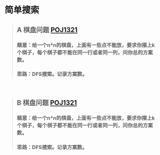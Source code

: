 # 简单搜索
>## A 棋盘问题 [POJ1321](http://poj.org/problem?id=1321)
>### 题意：给一个n*n的棋盘，上面有一些点不能放，要求你摆上k个棋子，每个棋子都不能在同一行或者同一列，问你总的方案数。
>### 思路：DFS搜索。记录方案数。

　
>## B 棋盘问题 [POJ1321](http://poj.org/problem?id=1321)
>### 题意：给一个n*n的棋盘，上面有一些点不能放，要求你摆上k个棋子，每个棋子都不能在同一行或者同一列，问你总的方案数。
>### 思路：DFS搜索。记录方案数。